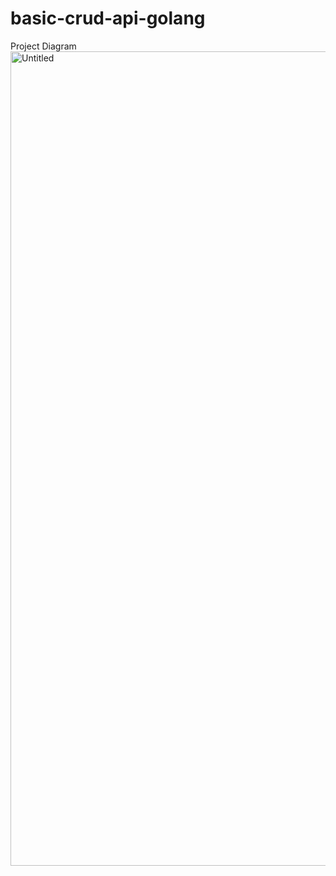 # basic-crud-api-golang
Project Diagram
<img width="1303" alt="Untitled" src="https://github.com/efganmac/basic-crud-api-golang/assets/95138129/23cb564b-ba56-400e-a791-26a987631197">
